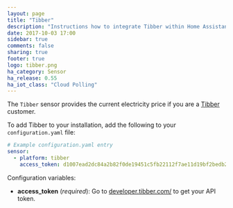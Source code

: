 ```yaml
---
layout: page
title: "Tibber"
description: "Instructions how to integrate Tibber within Home Assistant."
date: 2017-10-03 17:00
sidebar: true
comments: false
sharing: true
footer: true
logo: tibber.png
ha_category: Sensor
ha_release: 0.55
ha_iot_class: "Cloud Polling"
---
```



The `Tibber` sensor provides the current electricity price if you are a [Tibber](tibber.com/) customer.

To add Tibber to your installation, add the following to your `configuration.yaml` file:

```yaml
# Example configuration.yaml entry
sensor:
  - platform: tibber
    access_token: d1007ead2dc84a2b82f0de19451c5fb22112f7ae11d19bf2bedb224a003ff74a
```

Configuration variables:

- **access_token** (*required*): Go to [developer.tibber.com/](https://developer.tibber.com/) to get your API token.





